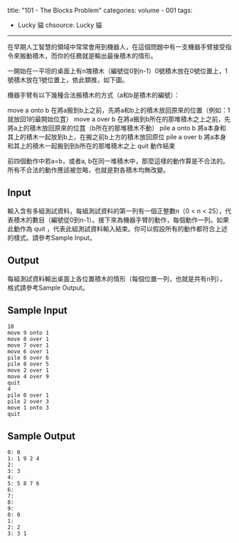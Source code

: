 title: "101 - The Blocks Problem"
categories: volume - 001
tags:
- Lucky 貓
chsource: Lucky 貓
---

在早期人工智慧的領域中常常會用到機器人，在這個問題中有一支機器手臂接受指令來搬動積木，而你的任務就是輸出最後積木的情形。

一開始在一平坦的桌面上有n塊積木（編號從0到n-1）0號積木放在0號位置上，1號積木放在1號位置上，依此類推，如下圖。

機器手臂有以下幾種合法搬積木的方式（a和b是積木的編號）：

move a onto b
在將a搬到b上之前，先將a和b上的積木放回原來的位置（例如：1就放回1的最開始位罝）
move a over b
在將a搬到b所在的那堆積木之上之前，先將a上的積木放回原來的位罝（b所在的那堆積木不動）
pile a onto b
將a本身和其上的積木一起放到b上，在搬之前b上方的積木放回原位
pile a over b
將a本身和其上的積木一起搬到到b所在的那堆積木之上
quit
動作結束

前四個動作中若a=b，或者a, b在同一堆積木中，那麼這樣的動作算是不合法的。所有不合法的動作應該被忽略，也就是對各積木均無改變。

<!-- more -->

## Input ##

輸入含有多組測試資料，每組測試資料的第一列有一個正整數n（0 < n < 25），代表積木的數目（編號從0到n-1）。接下來為機器手臂的動作，每個動作一列。如果此動作為 quit ，代表此組測試資料輸入結束。你可以假設所有的動作都符合上述的樣式。請參考Sample Input。

## Output ##

每組測試資料輸出桌面上各位置積木的情形（每個位置一列，也就是共有n列），格式請參考Sample Output。

## Sample Input ##

	10
	move 9 onto 1
	move 8 over 1
	move 7 over 1
	move 6 over 1
	pile 8 over 6
	pile 8 over 5
	move 2 over 1
	move 4 over 9
	quit
	4
	pile 0 over 1
	pile 2 over 3
	move 1 onto 3
	quit


## Sample Output ##

	0: 0
	1: 1 9 2 4
	2:
	3: 3
	4:
	5: 5 8 7 6
	6:
	7:
	8:
	9:
	0: 0
	1:
	2: 2
	3: 3 1
